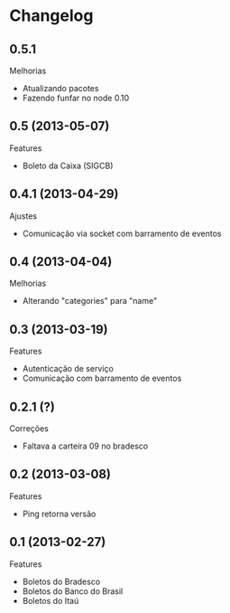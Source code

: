 Changelog
=========

## 0.5.1

Melhorias
- Atualizando pacotes
- Fazendo funfar no node 0.10

## 0.5 (2013-05-07)

Features
- Boleto da Caixa (SIGCB)

## 0.4.1 (2013-04-29)

Ajustes
- Comunicação via socket com barramento de eventos

## 0.4 (2013-04-04)

Melhorias
- Alterando "categories" para "name"

## 0.3 (2013-03-19)

Features
- Autenticação de serviço
- Comunicação com barramento de eventos

## 0.2.1 (?)

Correções
- Faltava a carteira 09 no bradesco

## 0.2 (2013-03-08)

Features
- Ping retorna versão

## 0.1 (2013-02-27)

Features
- Boletos do Bradesco
- Boletos do Banco do Brasil
- Boletos do Itaú

